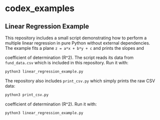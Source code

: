 # codex_examples

## Linear Regression Example

This repository includes a small script demonstrating how to perform a
multiple linear regression in pure Python without external dependencies.
The example fits a plane ``z = a*x + b*y + c`` and prints the slopes and

coefficient of determination (R^2). The script reads its data from
``fund_data.csv`` which is included in this repository.
Run it with:

```bash
python3 linear_regression_example.py
```

The repository also includes `print_csv.py` which simply prints the raw CSV data:

```bash
python3 print_csv.py
```

coefficient of determination (R^2).
Run it with:


```bash
python3 linear_regression_example.py
```

